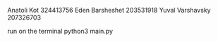 Anatoli Kot 324413756
Eden Barsheshet 203531918
Yuval Varshavsky 207326703


run on the terminal python3 main.py